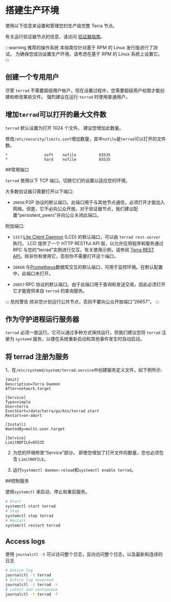 # 搭建生产环境

使用以下信息来设置和管理您的生产级完整 Terra 节点。

有关运行验证器节点的信息，请访问 [验证器指南](/zh/How-to/Manage-a-Terra-validator/Overview.md)。

:::warning 推荐的操作系统
本指南仅针对基于 RPM 的 Linux 发行版进行了测试。 为确保您成功设置生产环境，请考虑在基于 RPM 的 Linux 系统上设置它。
:::

## 创建一个专用用户

尽管 `terrad` 不需要超级用户帐户，但在设置过程中，您需要超级用户权限才能创建和修改某些文件。 强烈建议在运行 `terrad` 时使用普通用户。

## 增加`terrad`可以打开的最大文件数

`terrad` 默认设置为打开 1024 个文件。 建议您增加此数量。

修改`/etc/security/limits.conf`增加数量，其中`nofile`是`terrad`可以打开的文件数。 
```
*                soft    nofile          65535
*                hard    nofile          65535
```

##常用端口

`terrad` 使用以下 TCP 端口。切换它们的设置以适应您的环境。

大多数验证器只需要打开以下端口:

- `26656`:P2P 协议的默认端口。此端口用于与其他节点通信，必须打开才能加入网络。但是，它不必向公众开放。对于验证器节点，我们建议配置“persistent_peers”并向公众关闭此端口。

附加端口:

- `1317`:[Lite Client Daemon](/zh/How-to/Start-LCD.md) (LCD) 的默认端口，可以由 `terrad rest-server` 执行。 LCD 提供了一个 HTTP RESTful API 层，以允许应用程序和服务通过 RPC 与您的“terrad”实例进行交互。有关使用示例，请参阅 [Terra REST API](https://lcd.terra.dev/swagger/)。除非你有使用它，否则你不需要打开这个端口。

- `26660`:与[Prometheus](https://prometheus.io)数据库交互的默认端口，可用于监控环境。在默认配置中，此端口未打开。

- `26657`:RPC 协议的默认端口。由于此端口用于查询和发送交易，因此必须打开它才能提供来自 `terrad` 的查询服务。

::: 危险警告
除非您计划运行公共节点，否则不要向公众开放端口“26657”。
:::

## 作为守护进程运行服务器

`terrad` 必须一直运行。它可以通过多种方式保持运行，但我们建议您将 `terrad` 注册为 `systemd` 服务，以便在系统重新启动和其他事件发生时自动启动。

## 将 terrad 注册为服务

1、在`/etc/systemd/system/terrad.service`中创建服务定义文件，如下例所示: 

```
[Unit]
Description=Terra Daemon
After=network.target

[Service]
Type=simple
User=terra
ExecStart=/data/terra/go/bin/terrad start
Restart=on-abort

[Install]
WantedBy=multi-user.target

[Service]
LimitNOFILE=65535
```

2. 为您的环境修改“Service”部分。 即使您增加了打开文件的数量，您也必须包含 `LimitNOFILE`。

3. 运行`systemctl daemon-reload`和`systemctl enable terrad`。

##控制服务

使用`systemctl` 来启动、停止和重启服务。 
```bash
# Start
systemctl start terrad
# Stop
systemctl stop terrad
# Restart
systemctl restart terrad
```

## Access logs

使用 `journalctl -t` 可以访问整个日志，反向访问整个日志，以及最新和连续的日志

```bash
# Entire log
journalctl -t terrad
# Entire log reversed
journalctl -t terrad -r
# Latest and continuous
journalctl -t terrad -f
```

